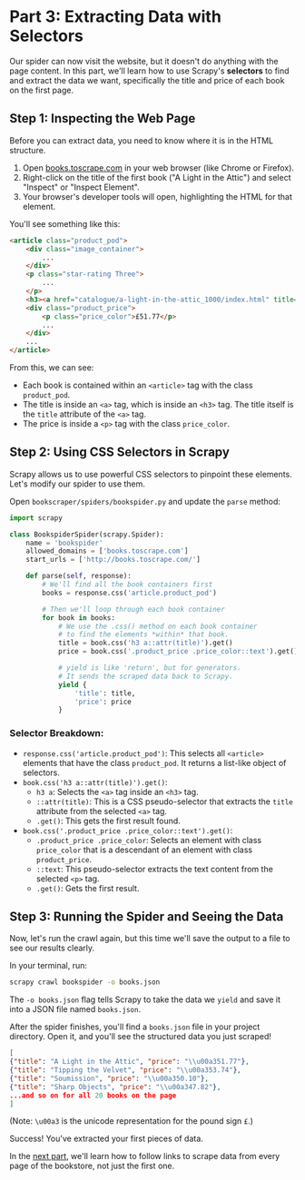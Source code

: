 # Part 3: Extracting Data with Selectors

Our spider can now visit the website, but it doesn't do anything with the page content. In this part, we'll learn how to use Scrapy's **selectors** to find and extract the data we want, specifically the title and price of each book on the first page.

## Step 1: Inspecting the Web Page

Before you can extract data, you need to know where it is in the HTML structure.

1.  Open [books.toscrape.com](http://books.toscrape.com) in your web browser (like Chrome or Firefox).
2.  Right-click on the title of the first book ("A Light in the Attic") and select "Inspect" or "Inspect Element".
3.  Your browser's developer tools will open, highlighting the HTML for that element.

You'll see something like this:
```html
<article class="product_pod">
    <div class="image_container">
        ...
    </div>
    <p class="star-rating Three">
        ...
    </p>
    <h3><a href="catalogue/a-light-in-the-attic_1000/index.html" title="A Light in the Attic">A Light in the ...</a></h3>
    <div class="product_price">
        <p class="price_color">£51.77</p>
        ...
    </div>
    ...
</article>
```
From this, we can see:
* Each book is contained within an `<article>` tag with the class `product_pod`.
* The title is inside an `<a>` tag, which is inside an `<h3>` tag. The title itself is the `title` attribute of the `<a>` tag.
* The price is inside a `<p>` tag with the class `price_color`.

## Step 2: Using CSS Selectors in Scrapy

Scrapy allows us to use powerful CSS selectors to pinpoint these elements. Let's modify our spider to use them.

Open `bookscraper/spiders/bookspider.py` and update the `parse` method:

```python
import scrapy

class BookspiderSpider(scrapy.Spider):
    name = 'bookspider'
    allowed_domains = ['books.toscrape.com']
    start_urls = ['http://books.toscrape.com/']

    def parse(self, response):
        # We'll find all the book containers first
        books = response.css('article.product_pod')

        # Then we'll loop through each book container
        for book in books:
            # We use the .css() method on each book container
            # to find the elements *within* that book.
            title = book.css('h3 a::attr(title)').get()
            price = book.css('.product_price .price_color::text').get()

            # yield is like 'return', but for generators.
            # It sends the scraped data back to Scrapy.
            yield {
                'title': title,
                'price': price
            }
```

### Selector Breakdown:

* `response.css('article.product_pod')`: This selects all `<article>` elements that have the class `product_pod`. It returns a list-like object of selectors.
* `book.css('h3 a::attr(title)').get()`:
    * `h3 a`: Selects the `<a>` tag inside an `<h3>` tag.
    * `::attr(title)`: This is a CSS pseudo-selector that extracts the `title` attribute from the selected `<a>` tag.
    * `.get()`: This gets the first result found.
* `book.css('.product_price .price_color::text').get()`:
    * `.product_price .price_color`: Selects an element with class `price_color` that is a descendant of an element with class `product_price`.
    * `::text`: This pseudo-selector extracts the text content from the selected `<p>` tag.
    * `.get()`: Gets the first result.

## Step 3: Running the Spider and Seeing the Data

Now, let's run the crawl again, but this time we'll save the output to a file to see our results clearly.

In your terminal, run:

```bash
scrapy crawl bookspider -o books.json
```

The `-o books.json` flag tells Scrapy to take the data we `yield` and save it into a JSON file named `books.json`.

After the spider finishes, you'll find a `books.json` file in your project directory. Open it, and you'll see the structured data you just scraped!

```json
[
{"title": "A Light in the Attic", "price": "\\u00a351.77"},
{"title": "Tipping the Velvet", "price": "\\u00a353.74"},
{"title": "Soumission", "price": "\\u00a350.10"},
{"title": "Sharp Objects", "price": "\\u00a347.82"},
...and so on for all 20 books on the page
]
```
(Note: `\u00a3` is the unicode representation for the pound sign `£`.)

Success! You've extracted your first pieces of data.

In the [next part](./tutorial-part04.md), we'll learn how to follow links to scrape data from every page of the bookstore, not just the first one.
